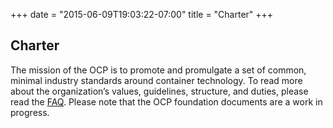 +++
date = "2015-06-09T19:03:22-07:00"
title = "Charter"
+++

## Charter

The mission of the OCP is to promote and promulgate a set of common, minimal industry standards around container technology.
To read more about the organization’s values, guidelines, structure, and duties, please read the [FAQ](/faq). Please note that the OCP foundation documents are a work in progress.
